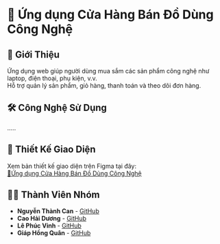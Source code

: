 # 🚀 Ứng dụng Cửa Hàng Bán Đồ Dùng Công Nghệ

## 📌 Giới Thiệu
Ứng dụng web giúp người dùng mua sắm các sản phẩm công nghệ như laptop, điện thoại, phụ kiện, v.v.  
Hỗ trợ quản lý sản phẩm, giỏ hàng, thanh toán và theo dõi đơn hàng.
## 🛠 Công Nghệ Sử Dụng
.....
## 🎨 Thiết Kế Giao Diện
Xem bản thiết kế giao diện trên Figma tại đây:  
[🔗Ứng dụng Cửa Hàng Bán Đồ Dùng Công Nghệ ](https://www.figma.com/design/4R62yLuXSUcGDtZjmqKql5/Mobile-App-Design?node-id=0-1&p=f&t=qV0h0GOgHB5ZnB3b-0)

## 👨‍💻 Thành Viên Nhóm  
- **Nguyễn Thành Can** - [GitHub](https://github.com/ToilaCan)  
- **Cao Hải Dương** - [GitHub](https://github.com/duongcao04)  
- **Lê Phúc Vinh** - [GitHub](https://github.com/vinhle1804)
- **Giáp Hồng Quân** - [GitHub](https://github.com/Giap-Hong-Quan)  


